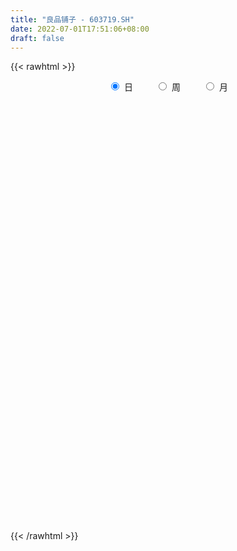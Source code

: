 ```yaml
---
title: "良品铺子 - 603719.SH"
date: 2022-07-01T17:51:06+08:00
draft: false
---
```

{{< rawhtml >}}
    <div style="text-align: center">
        <label style="padding: 1rem;"><input style="margin-right: .5rem" type="radio" name="period" value="D" checked onclick="period_change(this)">日</label>
        <label style="padding: 1rem;"><input style="margin-right: .5rem" type="radio" name="period" value="W" onclick="period_change(this)">周</label>
        <label style="padding: 1rem;"><input style="margin-right: .5rem" type="radio" name="period" value="M" onclick="period_change(this)">月</label>
    </div>
    <div id="chart" style="height: 700px;"></div> 
    <script type="text/javascript">
        const D_v = [22053.69,37087.1,23750.38,18294.29,40013.96,25529.73,18979.0,18538.65,21343.32,29154.96,46685.46,20942.35,33803.03,33344.37,39223.31,35887.83,38004.26,53273.95,42394.36,45654.35,34980.74,48872.77,70216.23,73296.34,60782.38,38437.27,39724.11,26645.6,30692.34,28937.79,36827.41,19908.14,18716.79,17489.47,18369.34,16493.44,25649.94,24515.98,22528.31,26588.5,26224.67,16883.24,49705.29,35793.63,24750.72,19168.1,20541.43,53866.59,63617.11,29055.89,39060.49,27269.15,40895.25,27830.82,24505.41,71670.66,36167.32,21784.93,17561.84,20562.05,26361.63,30124.48,18850.03,24319.58,15210.34,11291.84,11265.32,9309.15,14631.7,21174.37,10926.54,11530.54,12022.0,16785.31,20570.94,10911.0,10286.06,14661.02,11397.55,10747.8,18928.72,15291.55,23640.06,13051.61,9384.04,11583.2,11035.04,24100.62,16301.75,14001.7,29110.73,13212.66,20591.71,13032.79,14647.49,16796.4,10335.53,8240.74,9572.13,10930.33,22882.98,30445.1,21089.34,10491.99,9491.3,10807.77,10747.82,9765.89,7784.23,6767.61,12768.63,9905.08,9034.45,6759.63,5065.63,9707.26,8602.33,11305.04,16614.3,19382.0,19963.83,12114.59,14414.21,15614.48,18867.87,22746.55,24233.54,23545.34,26724.58,18112.37,14998.52,32772.4,23429.39,16149.59,17813.3,19666.83,12156.58,11102.7,13780.84,22940.36,42642.96,38939.35,26378.97,30731.26,33380.41,37507.92,27757.41,34331.02,23966.99,18989.33,20918.75,15025.66,26983.44,26908.79,25077.13,33780.38,17185.16,13666.75,15328.69,14158.66,25995.45,18441.69,19080.5,16754.94,15198.46,21610.04,27291.07,35775.87,26674.08,25438.33,26639.5,20402.98,18958.87,16627.62,46966.9,26891.01,15942.91,19722.63,14329.12,18306.19,14472.35,7842.63,8282.0,8246.2,8292.56,6071.64,5036.0,6094.63,7262.72,5559.26,7033.94,12215.24,8626.85,8046.37,5972.51,15578.09,8591.24,6903.67,8561.59,11202.07,8631.63,8408.06,10270.36,11987.48,7049.94,5418.02,6135.49,8599.06,9626.41,9017.37,21672.44,43892.55,29356.92,20315.88,12911.88,15091.44,10527.66,7916.41,10463.74,12319.89,6952.17,7114.95,7294.27,5092.63,8324.54,15498.75,9884.34,8598.74,7637.91,5697.28,6922.15,10813.39,16846.28,12712.78,9797.16,6560.8,12768.58,9208.38,5319.27,5244.02,16008.94,11826.51,20217.68,10827.15,9486.0,10438.58,9036.49,4034.27,11536.06,8516.95,13164.37,6580.71,7010.19,9135.4,10050.46,11586.06,14083.47,9780.8,11427.34,42839.22,24215.31,32432.15,17465.44,12415.66,27875.15,15172.34,11257.41,10133.29,10027.32,55533.64,44511.4,27825.99,22736.97,21700.97,23478.5,18849.32,28473.98,16136.58,15383.0,22690.62,18709.62,14609.27,13455.64,12460.0,42459.59,30534.91,26139.47,17893.26,12835.35,13646.92,17037.0,13573.0,13373.86,21890.06,16252.03,10184.01,11350.28,10905.76,10914.97,8550.0,10549.18,18968.35,13454.97,14876.52,15462.55,28042.28,30717.26,15872.77,11785.96,15417.67,13091.1,11700.04,15271.34,13620.93,13161.82,11482.97,65034.9,90423.88,67219.73,52160.91,37667.56,54587.46,45530.84,42313.49,36096.86,27144.23,21687.75,41059.74,24806.92,19270.9,38672.38,68198.57,39044.28,33027.91,28820.09,74208.64,102807.5,95488.38,81433.81,53585.48,50819.45,48133.29,42765.41,39567.51,26877.46,22486.99,33076.84,47323.54,54288.16,35960.34,27985.25,33238.01,44444.19,23484.79,18171.15,28421.39,22242.28,27292.61,13554.93,14130.5,15906.73,16401.0,19879.58,31086.62,26040.02,40851.26,28370.87,26388.02,22529.65,19428.41,18357.84,11855.29,10067.16,15053.12,24096.01,20302.12,40590.8,47479.66,33147.32,23691.06,16140.47,13682.09,20185.5,26102.11,26597.06,14105.56,15388.23,11043.87,11080.77,13254.88,9912.96,11974.76,14627.05,15451.75,14110.92,9718.7,11553.14,10379.89,10482.44,9230.0,8139.0,17953.91,10790.17,8002.71,8832.0,7658.94,5611.0,11762.11,6309.0,5288.92,5691.78,8520.37,9092.77,7057.0,11819.06,8375.06,10514.58,9689.2,4583.99,4023.0,6726.0,20205.26,16728.66,20166.89,16174.72,13168.39,10602.48,12172.59,18595.14,13679.88,11217.87,21075.87,25376.89,40076.65,23173.0,22554.36,17865.06,13911.5,18641.75,13197.01,16310.34,16415.19,16431.93,13030.96,21011.58,32437.87,31659.48,47072.7,47872.7,50001.93,31194.74,64941.04,49941.29,39371.32,38053.4,38990.22,35009.45,25756.72,40950.0,44060.75,32336.98,23305.02,28124.49,25204.75,27757.31,19487.97,22489.12,19683.39,16914.7,18484.48,21419.04,32221.77,30405.18,24501.2,19409.85,25176.12,37531.33,40830.69,32060.73,26690.45,33951.39,27958.97,36082.2,22323.31,19593.33,27181.53,18375.09,29674.22,28242.46,21344.44,23877.53,20581.86,16543.94,25215.31,39672.21,65658.72,52513.18,46450.07,84284.37,48649.21]
const D_histogram = [0.0,-0.14997151,-0.2287472342,-0.3093020354,-0.0835484234,-0.0131314975,-0.0405471562,-0.0562770107,-0.0905329968,-0.1797092461,-0.3480018701,-0.3986381313,-0.3751575335,-0.413449608,-0.3420056541,-0.3528039738,-0.2676375296,-0.0100286481,0.1194587396,0.296875291,0.3246008203,0.4873296109,0.7671542536,1.1613908354,0.8063042286,0.4482473902,0.162236697,0.0674709022,-0.043011156,-0.1089527559,-0.4853348446,-0.7450878996,-0.7556047327,-0.6216715305,-0.590427861,-0.5325808821,-0.390954962,-0.2716361243,-0.1374731721,-0.1602700905,-0.2594644226,-0.3177889078,-0.078042829,0.1791466416,0.2285239828,0.2562203249,0.2829696333,0.5604342969,0.8349920684,0.9408222817,1.0621168924,1.096894845,0.8472081397,0.6007756911,0.5083309148,0.0795773268,-0.2026307754,-0.4479307846,-0.5598528872,-0.6391072165,-0.797573866,-1.118094262,-1.3191724173,-1.6041466726,-1.6550761938,-1.5005384624,-1.326559899,-1.0871425167,-0.9948334696,-0.9283775663,-0.7844053615,-0.6116467692,-0.4329748874,-0.1389989003,0.1342960159,0.266400337,0.2584426334,0.3903539389,0.4885322838,0.5995124557,0.7438793992,0.8737438768,0.7929899955,0.6873114431,0.596787331,0.4476711696,0.4249805056,0.5334440674,0.5378832555,0.4080166037,0.0166908301,-0.2110735907,-0.2039228496,-0.186011709,-0.2633412171,-0.3976263001,-0.3905475083,-0.3115762927,-0.1992702514,-0.1608484073,0.0791437882,0.4467550888,0.5371092702,0.5849313416,0.6118276712,0.5468607022,0.403500508,0.3682101647,0.3078546971,0.2616927608,0.1496692926,0.0491214922,-0.0811943162,-0.1063653821,-0.1170404843,-0.0916381898,-0.0402788136,-0.0333246555,0.0871837911,0.2174667134,0.2444425291,0.2136306738,0.1509178099,0.0449883094,-0.053860131,0.1014559091,0.211145755,0.3325935141,0.4485427754,0.3892955407,0.3379670625,0.4409411393,0.4644710171,0.3880514638,0.195309414,-0.0313264905,-0.130684578,-0.1753935025,-0.1882113304,-0.0701731517,0.2444706039,0.5376562551,0.6214700431,0.431035513,0.4689102052,0.6091780778,0.5642899061,0.6194820211,0.5046300978,0.3506097497,0.1027330858,-0.0431539637,0.0236671351,0.0460305436,-0.0647712987,-0.3960340647,-0.6129986571,-0.7021565669,-0.7170589184,-0.6313114885,-0.4459679094,-0.4436624919,-0.583909454,-0.5884807803,-0.6474693804,-0.5305048023,-0.2915859372,0.0214842237,0.2771401588,0.3870499086,0.4072612536,0.457970186,0.4749527616,0.4560600092,0.0208772469,-0.19361361,-0.3723274246,-0.6211462379,-0.8432867508,-1.1800049249,-1.4686418087,-1.5433763679,-1.4715003048,-1.3253763283,-1.2056393581,-1.0115200235,-0.8092823402,-0.5698700437,-0.4256226341,-0.241038841,-0.1302827012,-0.172779469,-0.2148986743,-0.1596333324,-0.0605405695,0.1962591969,0.3012339426,0.4171772722,0.5482829646,0.6143993373,0.5927957352,0.5549211226,0.4520474605,0.3179015663,0.2866105784,0.2780163003,0.2726157482,0.3352490914,0.4186083725,0.4943181062,0.6928785123,1.0770666494,1.0438285353,0.9965697466,0.8966948823,0.7874547901,0.6488349363,0.4892919767,0.4042933862,0.1991588999,-0.0014136196,-0.0775664868,-0.1404897544,-0.1972458088,-0.1797030173,-0.1454573163,-0.1360296069,-0.173612166,-0.186601706,-0.2117885305,-0.2383500964,-0.1559858224,-0.0412199222,0.0643198843,0.0856456483,0.0943560278,0.1232056084,0.0569475751,0.0027063927,-0.0213821405,0.0915262422,0.101017492,0.0309212139,-0.0873694277,-0.1401225097,-0.2495450567,-0.3530823369,-0.3611828351,-0.4218129985,-0.3925271533,-0.3975071654,-0.3755722221,-0.3657793158,-0.3281767632,-0.2469252744,-0.1420120227,-0.0810509258,-0.031503839,-0.0618357992,-0.3459962884,-0.5419087045,-0.6039952188,-0.6490467291,-0.5934261993,-0.3939447805,-0.2772266288,-0.2159550622,-0.1896033861,-0.1631137158,-0.2294518523,-0.2950889471,-0.3025664324,-0.2846343653,-0.2721272012,-0.2911354466,-0.2918608715,-0.3136089261,-0.2298923856,-0.1126552171,0.0458682718,0.188669435,0.2383954169,0.2898130961,0.3197898568,0.4737882519,0.5668184375,0.5465431637,0.4863380593,0.4471874869,0.4452409532,0.3725266473,0.3222368771,0.2802460817,0.2686319478,0.2530795234,0.2359352959,0.2392141705,0.204160794,0.166237213,0.1191892991,0.0641498665,0.1140542274,0.1126256852,0.134362231,0.1806596804,0.2982249302,0.3993717629,0.4329611856,0.4067812506,0.4144219058,0.3717161342,0.300122042,0.2849661352,0.2376828683,0.1262510161,0.0943993819,0.2861893389,0.6291452885,0.7615337528,0.7545432385,0.6735174408,0.4926406415,0.3934698257,0.3504508148,0.2904762091,0.1521566488,0.0482173294,-0.2043329226,-0.3372136995,-0.4160715084,-0.3398384515,-0.1370721383,-0.0459181501,-0.0210980945,-0.0410224142,0.181456864,0.3651042542,0.5752182805,0.6734473701,0.671890536,0.6637759529,0.5355918052,0.3599854655,0.2964198268,0.1812912996,0.0892439587,-0.047532337,0.1210427623,0.1094090038,0.0560219268,-0.0055481286,-0.0830467529,-0.0858669529,-0.1449212311,-0.2236705562,-0.3847930617,-0.444632408,-0.4349246177,-0.4487903706,-0.4693000474,-0.5294816478,-0.5106116711,-0.5651871966,-0.419778879,-0.3190635655,-0.157101448,-0.081669601,-0.02850348,-0.0188185942,-0.0291935909,-0.0030298963,-0.0510555919,-0.0950845598,-0.1008984829,-0.0311710816,-0.0051102215,0.1307111209,0.2028276898,0.1337697368,-0.0319456073,-0.111637895,-0.166165736,-0.1550969298,-0.1337726425,-0.1827763977,-0.2652168457,-0.3190162528,-0.3659947166,-0.3237144711,-0.3214173277,-0.3333578369,-0.2954006022,-0.3321459004,-0.388141133,-0.4408946574,-0.4425354855,-0.4755010634,-0.5259266911,-0.4724111167,-0.4569459503,-0.4676519864,-0.2978524722,-0.1597076819,-0.0623211172,0.0217866282,0.0509930857,0.0549902081,0.1321964674,0.1718063101,0.1911270423,0.1969206877,0.1775288668,0.1116925554,0.1239652073,0.0687591783,0.0563208809,0.0992920106,0.1151633442,0.1167836284,0.0976333398,0.059864056,-0.0955836192,-0.2743034939,-0.4320888825,-0.4896392021,-0.423433532,-0.4149062657,-0.4771317787,-0.4166192763,-0.3286246407,-0.2259922052,-0.135642753,-0.1454875229,-0.1809083474,-0.2358341921,-0.2395799844,-0.2066756396,-0.1909823183,-0.0958428331,-0.0418308014,-0.0042073637,0.026924917,0.0325118177,0.0204440403,0.0061929655,0.0723548253,0.1386978347,0.2205057537,0.3199792277,0.403521439,0.4456138736,0.5408289783,0.4837887164,0.3989374266,0.1700054748,-0.0584860272,-0.12653328,-0.2133297327,-0.145382896,-0.083870224,-0.0792015784,-0.0342828689,0.0495416414,0.1072957012,0.1869186773,0.2162982456,0.237680172,0.2523867341,0.2641158312,0.2638274058,0.3039218584,0.2893136264,0.2073400098,0.1986486095,0.1841996321,0.1498869354,0.1900968194,0.2604349896,0.2981510874,0.2910656098,0.3545247867,0.4019057735,0.4198550322,0.3510888191,0.2914024449,0.2851823725,0.2508850631,0.2027682959,0.1825115092,0.1478157235,0.1515004795,0.1180761736,0.0507503083,0.0249396927,0.043676993,0.1658354715,0.1915958728,0.1736558606,0.2456562489,0.2529089335]
const D_fast = [0.0,-0.1874643875,-0.3234269202,-0.4813072303,-0.2764407242,-0.2093066726,-0.2468591203,-0.2766582275,-0.3335474628,-0.4676510236,-0.7229441152,-0.8732399092,-0.9435486947,-1.0852031712,-1.0992606309,-1.198259944,-1.1800028822,-0.9249011628,-0.7655490902,-0.513913716,-0.4050379817,-0.1204767883,0.3511364178,1.0357207084,0.8822101588,0.6362151679,0.390763649,0.3128655797,0.1916307325,0.0984509436,-0.3992648562,-0.8452898861,-1.0447079023,-1.0661925828,-1.1825558786,-1.2578541202,-1.2139669406,-1.1625571339,-1.0627624748,-1.1256269159,-1.2896873536,-1.4274590657,-1.2072236941,-0.9052475632,-0.7987392262,-0.706987803,-0.6094960862,-0.1919228483,0.2913829402,0.632418724,1.0192425577,1.3282442217,1.2903595513,1.1941210255,1.2287589779,0.8198997215,0.4870339255,0.1297512201,-0.1221341043,-0.3611652377,-0.7190253536,-1.3190693151,-1.8499405748,-2.5359514982,-3.0006500679,-3.2212469521,-3.3789083634,-3.4112766103,-3.5676759307,-3.7333144189,-3.7854435545,-3.7655966545,-3.6951684945,-3.4359422325,-3.1290733123,-2.9303689069,-2.8737159522,-2.644216162,-2.4239047462,-2.1630464603,-1.832709667,-1.4844092202,-1.3669156027,-1.3007662943,-1.2420935736,-1.2792919426,-1.1957374801,-0.9539129016,-0.8150028995,-0.8428654005,-1.2300184665,-1.510551285,-1.5543812563,-1.5829730429,-1.7261378553,-1.9598295133,-2.0503875985,-2.0493104562,-1.9868219777,-1.9886122355,-1.7288340929,-1.24953402,-1.0249025211,-0.8308476143,-0.6509943669,-0.5792461604,-0.6217312275,-0.5649690297,-0.548360823,-0.5290995691,-0.6037057141,-0.6919731416,-0.8425875289,-0.8943499404,-0.9342851637,-0.9317924166,-0.8905027438,-0.8918797496,-0.7495753553,-0.5649257545,-0.4768393066,-0.4542434935,-0.4792269049,-0.5739093281,-0.6862228012,-0.5055427838,-0.3430664991,-0.1384703615,0.0896145936,0.1276912441,0.1608545315,0.3740638931,0.5137115252,0.5343048378,0.3903901416,0.1559226144,0.0238933824,-0.0646639176,-0.1245345782,-0.0240396874,0.3517217192,0.7793214341,1.0185027329,0.9358270811,1.0909293245,1.3834917167,1.4796760214,1.6897386417,1.7010442429,1.6346763322,1.4124829397,1.2558073993,1.3285452819,1.3624163263,1.2354216593,0.8051503771,0.4349361204,0.1702390689,-0.0239280121,-0.0960084544,-0.0221568527,-0.1307670582,-0.4169913838,-0.5686829051,-0.7895388503,-0.8052004728,-0.639178092,-0.3207368751,0.0042040996,0.2108763265,0.3329029849,0.4981044639,0.6338252299,0.7289474798,0.2989840292,0.0360897698,-0.2357059009,-0.6398112737,-1.0727734743,-1.7044928796,-2.3602902157,-2.8208688668,-3.1168678799,-3.3020879855,-3.4837608548,-3.5425215261,-3.5426044278,-3.4456596422,-3.4078178912,-3.2834938083,-3.2053083439,-3.2909999789,-3.3868438527,-3.3714868439,-3.2875292234,-2.9816646577,-2.8013814264,-2.5811437788,-2.3129673452,-2.0932511383,-1.9666558065,-1.8658001385,-1.8556619355,-1.9103324381,-1.8699707814,-1.8090609844,-1.7463075995,-1.5998619834,-1.4118506092,-1.2125613489,-0.8407813148,-0.1873265153,0.0403925045,0.2422761524,0.3665750087,0.454198614,0.4777874943,0.4405675288,0.4566422848,0.3012975235,0.1003715991,0.0048271102,-0.093218596,-0.1992861026,-0.2266690654,-0.2287876935,-0.2533673857,-0.3343529864,-0.3939929528,-0.47212691,-0.558276,-0.5149081816,-0.4104472619,-0.2888274843,-0.2460903083,-0.2137909219,-0.1541399391,-0.2061610786,-0.2597256629,-0.2891597313,-0.1533697879,-0.1186241652,-0.1809901398,-0.3211231383,-0.4089068478,-0.5807156589,-0.7725235234,-0.8709197303,-1.0370031434,-1.1058490865,-1.2102058899,-1.2821640021,-1.3638159247,-1.408257563,-1.3887373928,-1.3193271467,-1.2786287813,-1.2369576542,-1.2827485643,-1.6534081256,-1.9847977178,-2.1978830368,-2.4051962293,-2.4979322493,-2.3969370257,-2.3495255312,-2.3422427302,-2.3632919006,-2.3775806592,-2.5012817589,-2.6406910904,-2.7238101839,-2.777036708,-2.8325613442,-2.9243534512,-2.9980440941,-3.0981943801,-3.0719509361,-2.9828775718,-2.812887015,-2.622918493,-2.5135936568,-2.3897227036,-2.2797984787,-2.0073530207,-1.7726182257,-1.6562577085,-1.5948782981,-1.5222319988,-1.4128682942,-1.3924509383,-1.3621814892,-1.3341107642,-1.2785669112,-1.2308494547,-1.1890098582,-1.1259274409,-1.109940619,-1.1063048967,-1.1235554858,-1.1625574519,-1.084139534,-1.057411655,-1.0020845515,-0.910622182,-0.7185006996,-0.5175109261,-0.3756812071,-0.3001658294,-0.1889196978,-0.1386964358,-0.1352600175,-0.0791743905,-0.0670369404,-0.1469060385,-0.1551578272,0.1081794645,0.6084217363,0.9311936388,1.112838934,1.2001924966,1.1424758576,1.1416724982,1.186266191,1.1989106376,1.0986302395,1.0067452525,0.7031117698,0.485927568,0.3030518821,0.294325326,0.4628236047,0.5424980554,0.5620435873,0.5318636641,0.7997071583,1.074630612,1.4285492084,1.6951401405,1.8615559404,2.0193853456,2.0250991491,1.9394891758,1.9500284939,1.8802227916,1.8104864403,1.6618270604,1.8606628503,1.8763813427,1.8369997474,1.7740426599,1.6757823474,1.6514954091,1.5562108232,1.421543859,1.1642230881,0.9932256399,0.8942022756,0.7681389302,0.6303042415,0.4377522291,0.328969288,0.1330969633,0.1735605613,0.1945099834,0.3171967389,0.3722111856,0.4182514366,0.4232316738,0.4055582794,0.4309644999,0.3701749063,0.3023747985,0.2713362547,0.3332708856,0.3580541903,0.526553313,0.6493768043,0.6137612855,0.4400595396,0.3324577782,0.2363885032,0.2086830769,0.1965642035,0.1018663489,-0.0468783104,-0.1804317807,-0.3189089238,-0.357557296,-0.4356144845,-0.5308944529,-0.5667873688,-0.6865691421,-0.839599658,-1.0025768467,-1.1148515461,-1.2666923899,-1.4485996904,-1.5131868952,-1.6119582164,-1.739577249,-1.6442408529,-1.5460229831,-1.4642166977,-1.3746622953,-1.3327075664,-1.3149628919,-1.2047075158,-1.1221460955,-1.0550436028,-1.0000197854,-0.9750293896,-1.0129425622,-0.9696786084,-1.0076948428,-1.00605292,-0.9382587877,-0.893596618,-0.8627804268,-0.8575223803,-0.8803256502,-1.0596692302,-1.3069649784,-1.5727725876,-1.7527327077,-1.7923854206,-1.8875847207,-2.0690931784,-2.1127354951,-2.1068970197,-2.0607626355,-2.0043238715,-2.0505405222,-2.1311884335,-2.2450728262,-2.3087136146,-2.3274781797,-2.359530438,-2.288351661,-2.2447973297,-2.208225733,-2.1703622229,-2.1566473678,-2.1636041352,-2.1763069686,-2.0920564024,-1.9910389344,-1.8541045769,-1.674636296,-1.490213725,-1.336717822,-1.1062954728,-1.0423885555,-1.0275054887,-1.2139360718,-1.4570490805,-1.5567296534,-1.6968585392,-1.6652574265,-1.6247123106,-1.6398440595,-1.6034960673,-1.5072861466,-1.4227081616,-1.2963555162,-1.2129013864,-1.132099417,-1.0542961714,-0.9765381165,-0.9108696905,-0.7947947733,-0.7370745986,-0.7672132128,-0.7262424607,-0.6946415301,-0.6914824929,-0.6037484041,-0.4683014866,-0.3560476169,-0.290366692,-0.1382763184,0.0095811118,0.1324941285,0.1515001201,0.1646643572,0.229739878,0.2581638343,0.2607391411,0.2861102317,0.2883683769,0.3299282528,0.3260229903,0.2713847021,0.2518090096,0.2814655581,0.4450829046,0.518742274,0.544216227,0.6776306775,0.7481105955]
const D_slow = [0.0,-0.0374928775,-0.094679686,-0.1720051949,-0.1928923007,-0.1961751751,-0.2063119642,-0.2203812168,-0.243014466,-0.2879417776,-0.3749422451,-0.4746017779,-0.5683911613,-0.6717535633,-0.7572549768,-0.8454559702,-0.9123653526,-0.9148725147,-0.8850078298,-0.810789007,-0.7296388019,-0.6078063992,-0.4160178358,-0.125670127,0.0759059302,0.1879677777,0.228526952,0.2453946775,0.2346418885,0.2074036995,0.0860699884,-0.1002019865,-0.2891031697,-0.4445210523,-0.5921280176,-0.7252732381,-0.8230119786,-0.8909210097,-0.9252893027,-0.9653568253,-1.030222931,-1.1096701579,-1.1291808652,-1.0843942048,-1.0272632091,-0.9632081278,-0.8924657195,-0.7523571453,-0.5436091282,-0.3084035577,-0.0428743346,0.2313493766,0.4431514116,0.5933453343,0.720428063,0.7403223947,0.6896647009,0.5776820047,0.4377187829,0.2779419788,0.0785485123,-0.2009750532,-0.5307681575,-0.9318048257,-1.3455738741,-1.7207084897,-2.0523484645,-2.3241340936,-2.572842461,-2.8049368526,-3.001038193,-3.1539498853,-3.2621936071,-3.2969433322,-3.2633693282,-3.196769244,-3.1321585856,-3.0345701009,-2.9124370299,-2.762558916,-2.5765890662,-2.358153097,-2.1599055981,-1.9880777374,-1.8388809046,-1.7269631122,-1.6207179858,-1.4873569689,-1.3528861551,-1.2508820042,-1.2467092966,-1.2994776943,-1.3504584067,-1.3969613339,-1.4627966382,-1.5622032132,-1.6598400903,-1.7377341635,-1.7875517263,-1.8277638281,-1.8079778811,-1.6962891089,-1.5620117913,-1.4157789559,-1.2628220381,-1.1261068626,-1.0252317356,-0.9331791944,-0.8562155201,-0.7907923299,-0.7533750068,-0.7410946337,-0.7613932128,-0.7879845583,-0.8172446794,-0.8401542268,-0.8502239302,-0.8585550941,-0.8367591463,-0.782392468,-0.7212818357,-0.6678741672,-0.6301447148,-0.6188976374,-0.6323626702,-0.6069986929,-0.5542122541,-0.4710638756,-0.3589281818,-0.2616042966,-0.177112531,-0.0668772462,0.0492405081,0.1462533741,0.1950807276,0.1872491049,0.1545779604,0.1107295848,0.0636767522,0.0461334643,0.1072511153,0.241665179,0.3970326898,0.5047915681,0.6220191194,0.7743136388,0.9153861153,1.0702566206,1.1964141451,1.2840665825,1.309749854,1.298961363,1.3048781468,1.3163857827,1.300192958,1.2011844418,1.0479347775,0.8723956358,0.6931309062,0.5353030341,0.4238110567,0.3128954337,0.1669180702,0.0197978752,-0.1420694699,-0.2746956705,-0.3475921548,-0.3422210989,-0.2729360592,-0.176173582,-0.0743582686,0.0401342779,0.1588724683,0.2728874706,0.2781067823,0.2297033798,0.1366215236,-0.0186650358,-0.2294867235,-0.5244879547,-0.8916484069,-1.2774924989,-1.6453675751,-1.9767116572,-2.2781214967,-2.5310015026,-2.7333220876,-2.8757895985,-2.9821952571,-3.0424549673,-3.0750256426,-3.1182205099,-3.1719451785,-3.2118535115,-3.2269886539,-3.1779238547,-3.102615369,-2.998321051,-2.8612503098,-2.7076504755,-2.5594515417,-2.4207212611,-2.3077093959,-2.2282340044,-2.1565813598,-2.0870772847,-2.0189233477,-1.9351110748,-1.8304589817,-1.7068794551,-1.5336598271,-1.2643931647,-1.0034360309,-0.7542935942,-0.5301198736,-0.3332561761,-0.171047442,-0.0487244479,0.0523488987,0.1021386236,0.1017852187,0.082393597,0.0472711584,-0.0020402938,-0.0469660481,-0.0833303772,-0.1173377789,-0.1607408204,-0.2073912469,-0.2603383795,-0.3199259036,-0.3589223592,-0.3692273397,-0.3531473687,-0.3317359566,-0.3081469497,-0.2773455475,-0.2631086538,-0.2624320556,-0.2677775907,-0.2448960302,-0.2196416572,-0.2119113537,-0.2337537106,-0.268784338,-0.3311706022,-0.4194411865,-0.5097368952,-0.6151901449,-0.7133219332,-0.8126987245,-0.90659178,-0.998036609,-1.0800807998,-1.1418121184,-1.1773151241,-1.1975778555,-1.2054538153,-1.2209127651,-1.3074118372,-1.4428890133,-1.593887818,-1.7561495003,-1.9045060501,-2.0029922452,-2.0722989024,-2.126287668,-2.1736885145,-2.2144669434,-2.2718299065,-2.3456021433,-2.4212437514,-2.4924023427,-2.560434143,-2.6332180047,-2.7061832225,-2.7845854541,-2.8420585505,-2.8702223547,-2.8587552868,-2.811587928,-2.7519890738,-2.6795357998,-2.5995883355,-2.4811412726,-2.3394366632,-2.2028008723,-2.0812163574,-1.9694194857,-1.8581092474,-1.7649775856,-1.6844183663,-1.6143568459,-1.5471988589,-1.4839289781,-1.4249451541,-1.3651416115,-1.314101413,-1.2725421097,-1.242744785,-1.2267073183,-1.1981937615,-1.1700373402,-1.1364467824,-1.0912818623,-1.0167256298,-0.9168826891,-0.8086423927,-0.70694708,-0.6033416036,-0.51041257,-0.4353820595,-0.3641405257,-0.3047198086,-0.2731570546,-0.2495572091,-0.1780098744,-0.0207235523,0.1696598859,0.3582956956,0.5266750558,0.6498352161,0.7482026726,0.8358153763,0.9084344285,0.9464735907,0.9585279231,0.9074446924,0.8231412675,0.7191233904,0.6341637776,0.599895743,0.5884162055,0.5831416818,0.5728860783,0.6182502943,0.7095263578,0.8533309279,1.0216927705,1.1896654045,1.3556093927,1.489507344,1.5795037103,1.6536086671,1.698931492,1.7212424816,1.7093593974,1.739620088,1.7669723389,1.7809778206,1.7795907885,1.7588291003,1.737362362,1.7011320543,1.6452144152,1.5490161498,1.4378580478,1.3291268934,1.2169293007,1.0996042889,0.9672338769,0.8395809591,0.69828416,0.5933394402,0.5135735489,0.4742981869,0.4538807866,0.4467549166,0.442050268,0.4347518703,0.4339943962,0.4212304983,0.3974593583,0.3722347376,0.3644419672,0.3631644118,0.3958421921,0.4465491145,0.4799915487,0.4720051469,0.4440956731,0.4025542392,0.3637800067,0.3303368461,0.2846427466,0.2183385352,0.138584472,0.0470857929,-0.0338428249,-0.1141971568,-0.197536616,-0.2713867666,-0.3544232417,-0.4514585249,-0.5616821893,-0.6723160607,-0.7911913265,-0.9226729993,-1.0407757785,-1.155012266,-1.2719252626,-1.3463883807,-1.3863153012,-1.4018955805,-1.3964489234,-1.383700652,-1.3699531,-1.3369039832,-1.2939524056,-1.2461706451,-1.1969404731,-1.1525582564,-1.1246351176,-1.0936438158,-1.0764540212,-1.0623738009,-1.0375507983,-1.0087599622,-0.9795640551,-0.9551557202,-0.9401897062,-0.964085611,-1.0326614845,-1.1406837051,-1.2630935056,-1.3689518886,-1.472678455,-1.5919613997,-1.6961162188,-1.778272379,-1.8347704303,-1.8686811185,-1.9050529992,-1.9502800861,-2.0092386341,-2.0691336302,-2.1208025401,-2.1685481197,-2.192508828,-2.2029665283,-2.2040183692,-2.19728714,-2.1891591855,-2.1840481755,-2.1824999341,-2.1644112278,-2.1297367691,-2.0746103307,-1.9946155237,-1.893735164,-1.7823316956,-1.647124451,-1.5261772719,-1.4264429153,-1.3839415466,-1.3985630534,-1.4301963734,-1.4835288066,-1.5198745306,-1.5408420866,-1.5606424812,-1.5692131984,-1.556827788,-1.5300038627,-1.4832741934,-1.429199632,-1.369779589,-1.3066829055,-1.2406539477,-1.1746970963,-1.0987166317,-1.0263882251,-0.9745532226,-0.9248910702,-0.8788411622,-0.8413694283,-0.7938452235,-0.7287364761,-0.6541987043,-0.5814323018,-0.4928011051,-0.3923246617,-0.2873609037,-0.1995886989,-0.1267380877,-0.0554424946,0.0072787712,0.0579708452,0.1035987225,0.1405526534,0.1784277733,0.2079468167,0.2206343937,0.2268693169,0.2377885652,0.279247433,0.3271464012,0.3705603664,0.4319744286,0.495201662]
const D_data = [['2020-06-10', 77.18, 77.24, 76.38, 78.26],['2020-06-11', 76.77, 74.89, 74.51, 76.88],['2020-06-12', 73.0, 75.0, 72.37, 75.67],['2020-06-15', 74.22, 74.31, 74.12, 75.8],['2020-06-16', 75.15, 78.36, 75.13, 78.39],['2020-06-17', 78.48, 77.15, 76.21, 78.69],['2020-06-18', 77.3, 75.99, 75.01, 77.5],['2020-06-19', 75.88, 75.95, 75.1, 76.97],['2020-06-22', 76.44, 75.49, 74.79, 76.6],['2020-06-23', 75.46, 74.32, 74.25, 75.9],['2020-06-24', 74.32, 72.37, 71.18, 74.32],['2020-06-29', 72.0, 72.89, 71.1, 72.96],['2020-06-30', 73.1, 73.36, 72.85, 74.59],['2020-07-01', 73.34, 72.14, 71.18, 73.53],['2020-07-02', 72.55, 73.2, 72.49, 74.98],['2020-07-03', 72.69, 71.94, 70.2, 72.72],['2020-07-06', 71.59, 72.97, 70.5, 73.4],['2020-07-07', 73.2, 75.82, 72.24, 76.23],['2020-07-08', 75.68, 75.18, 73.84, 76.38],['2020-07-09', 74.68, 76.66, 74.1, 77.01],['2020-07-10', 76.45, 75.48, 75.2, 77.48],['2020-07-13', 75.4, 77.92, 74.34, 78.02],['2020-07-14', 78.26, 81.02, 75.01, 81.5],['2020-07-15', 81.38, 85.02, 81.38, 87.24],['2020-07-16', 82.8, 76.52, 76.52, 84.8],['2020-07-17', 74.8, 75.07, 73.59, 77.45],['2020-07-20', 76.51, 74.5, 72.51, 76.8],['2020-07-21', 74.25, 75.99, 73.3, 76.34],['2020-07-22', 75.85, 75.28, 74.88, 76.66],['2020-07-23', 74.64, 75.33, 73.41, 76.04],['2020-07-24', 75.3, 70.02, 69.71, 75.3],['2020-07-27', 70.02, 69.26, 68.51, 71.15],['2020-07-28', 70.0, 71.02, 69.71, 71.89],['2020-07-29', 71.0, 72.56, 70.45, 72.6],['2020-07-30', 72.06, 71.16, 71.02, 73.05],['2020-07-31', 71.32, 71.19, 70.02, 71.97],['2020-08-03', 71.3, 72.3, 70.21, 72.39],['2020-08-04', 72.56, 72.34, 71.93, 74.25],['2020-08-05', 71.53, 72.92, 70.64, 73.37],['2020-08-06', 73.2, 71.0, 70.3, 73.52],['2020-08-07', 70.7, 69.4, 68.52, 71.0],['2020-08-10', 69.0, 69.1, 68.0, 69.77],['2020-08-11', 69.72, 73.01, 69.7, 74.6],['2020-08-12', 73.49, 74.46, 70.6, 74.47],['2020-08-13', 74.63, 72.7, 72.55, 74.9],['2020-08-14', 72.6, 72.69, 71.0, 73.58],['2020-08-17', 72.7, 72.91, 71.5, 73.29],['2020-08-18', 72.51, 77.1, 72.44, 77.7],['2020-08-19', 77.0, 79.03, 76.0, 81.58],['2020-08-20', 78.0, 78.6, 77.06, 80.15],['2020-08-21', 78.9, 80.19, 78.0, 82.2],['2020-08-24', 80.87, 80.41, 79.0, 81.8],['2020-08-25', 80.48, 77.09, 76.34, 80.7],['2020-08-26', 76.5, 76.44, 75.0, 78.48],['2020-08-27', 76.0, 77.99, 75.78, 78.33],['2020-08-28', 75.67, 72.7, 71.0, 75.67],['2020-08-31', 71.88, 72.66, 71.0, 73.92],['2020-09-01', 72.66, 71.52, 71.21, 72.67],['2020-09-02', 71.72, 71.89, 71.22, 71.98],['2020-09-03', 71.99, 71.35, 71.22, 72.5],['2020-09-04', 70.6, 69.16, 68.8, 70.6],['2020-09-07', 69.21, 65.05, 64.0, 69.49],['2020-09-08', 65.33, 64.1, 63.1, 65.88],['2020-09-09', 63.07, 60.45, 59.71, 63.07],['2020-09-10', 60.5, 61.0, 60.5, 61.75],['2020-09-11', 61.02, 62.37, 60.55, 62.4],['2020-09-14', 62.8, 62.1, 61.5, 62.88],['2020-09-15', 62.02, 62.76, 61.62, 62.76],['2020-09-16', 62.7, 60.63, 60.35, 62.7],['2020-09-17', 60.6, 59.58, 58.0, 60.6],['2020-09-18', 59.73, 60.02, 59.1, 60.5],['2020-09-21', 60.4, 60.24, 59.27, 60.58],['2020-09-22', 59.6, 60.39, 59.27, 61.45],['2020-09-23', 60.35, 62.42, 59.71, 62.44],['2020-09-24', 61.68, 63.23, 61.65, 63.9],['2020-09-25', 63.23, 62.26, 62.2, 63.49],['2020-09-28', 62.26, 60.6, 60.49, 62.71],['2020-09-29', 60.7, 62.51, 60.0, 62.94],['2020-09-30', 62.72, 62.64, 62.1, 63.96],['2020-10-09', 63.0, 63.4, 63.0, 63.95],['2020-10-12', 63.4, 64.67, 62.5, 65.28],['2020-10-13', 64.67, 65.53, 64.19, 66.36],['2020-10-14', 65.53, 63.37, 62.77, 65.77],['2020-10-15', 63.37, 62.85, 62.21, 63.95],['2020-10-16', 63.2, 62.75, 62.2, 63.41],['2020-10-19', 62.9, 61.53, 61.17, 63.3],['2020-10-20', 61.53, 62.76, 60.94, 62.79],['2020-10-21', 62.8, 64.8, 62.22, 65.1],['2020-10-22', 64.89, 64.03, 62.6, 65.05],['2020-10-23', 64.99, 62.2, 61.7, 64.99],['2020-10-26', 56.98, 57.5, 56.06, 59.22],['2020-10-27', 56.9, 57.61, 56.5, 58.48],['2020-10-28', 57.61, 59.6, 57.18, 60.88],['2020-10-29', 59.01, 59.45, 58.1, 60.3],['2020-10-30', 59.8, 57.71, 57.28, 59.99],['2020-11-02', 57.91, 55.94, 55.5, 57.99],['2020-11-03', 56.13, 56.82, 55.65, 56.85],['2020-11-04', 56.92, 57.43, 56.3, 57.55],['2020-11-05', 57.43, 57.91, 57.3, 58.45],['2020-11-06', 57.92, 56.99, 56.42, 58.0],['2020-11-09', 56.99, 59.98, 56.6, 60.5],['2020-11-10', 61.01, 63.19, 60.28, 63.55],['2020-11-11', 62.8, 61.12, 60.77, 63.54],['2020-11-12', 61.8, 61.2, 60.49, 62.26],['2020-11-13', 60.89, 61.43, 59.63, 61.92],['2020-11-16', 61.45, 60.47, 60.0, 62.0],['2020-11-17', 60.26, 59.15, 58.51, 60.26],['2020-11-18', 59.1, 60.19, 58.68, 61.39],['2020-11-19', 59.91, 59.76, 58.7, 60.55],['2020-11-20', 59.8, 59.76, 59.52, 60.45],['2020-11-23', 59.7, 58.56, 58.36, 59.78],['2020-11-24', 58.57, 58.1, 57.71, 59.2],['2020-11-25', 58.13, 56.98, 56.81, 58.4],['2020-11-26', 56.9, 57.69, 56.59, 58.03],['2020-11-27', 57.69, 57.57, 57.0, 57.75],['2020-11-30', 57.89, 57.86, 57.44, 58.4],['2020-12-01', 57.97, 58.22, 57.18, 58.34],['2020-12-02', 58.2, 57.67, 57.21, 58.25],['2020-12-03', 57.66, 59.34, 57.23, 59.35],['2020-12-04', 59.92, 60.15, 59.05, 60.7],['2020-12-07', 59.82, 59.36, 58.91, 60.5],['2020-12-08', 59.07, 58.71, 58.35, 59.1],['2020-12-09', 58.66, 58.11, 57.9, 59.71],['2020-12-10', 58.05, 57.1, 56.5, 58.05],['2020-12-11', 57.1, 56.54, 56.35, 58.37],['2020-12-14', 57.42, 59.81, 56.88, 60.08],['2020-12-15', 59.91, 60.0, 59.6, 61.78],['2020-12-16', 60.22, 60.92, 58.88, 61.25],['2020-12-17', 60.55, 61.75, 60.3, 62.1],['2020-12-18', 61.0, 60.0, 59.0, 61.0],['2020-12-21', 60.04, 60.06, 58.93, 60.56],['2020-12-22', 60.0, 62.43, 59.53, 62.89],['2020-12-23', 63.0, 62.14, 61.1, 63.0],['2020-12-24', 61.9, 61.1, 60.27, 61.98],['2020-12-25', 60.4, 59.17, 58.95, 61.11],['2020-12-28', 59.05, 57.7, 57.02, 59.14],['2020-12-29', 57.2, 58.37, 57.12, 58.7],['2020-12-30', 58.37, 58.56, 58.08, 58.8],['2020-12-31', 58.48, 58.67, 57.99, 58.88],['2021-01-04', 58.67, 60.5, 57.67, 60.75],['2021-01-05', 60.6, 64.22, 60.3, 65.48],['2021-01-06', 64.24, 65.94, 63.6, 66.0],['2021-01-07', 65.1, 64.85, 63.6, 65.7],['2021-01-08', 64.0, 61.61, 61.02, 64.6],['2021-01-11', 62.0, 64.5, 61.02, 64.5],['2021-01-12', 64.21, 66.8, 62.81, 68.0],['2021-01-13', 66.91, 65.33, 64.78, 67.15],['2021-01-14', 64.99, 67.23, 64.68, 68.83],['2021-01-15', 66.96, 65.55, 64.66, 67.89],['2021-01-18', 65.28, 64.85, 63.05, 65.85],['2021-01-19', 64.9, 62.95, 62.95, 64.9],['2021-01-20', 62.95, 63.37, 62.38, 63.88],['2021-01-21', 63.1, 66.0, 62.68, 66.0],['2021-01-22', 66.7, 65.9, 65.08, 67.58],['2021-01-25', 66.5, 64.17, 63.8, 66.88],['2021-01-26', 63.2, 60.2, 60.0, 63.2],['2021-01-27', 60.21, 59.9, 58.4, 61.0],['2021-01-28', 59.03, 60.28, 58.56, 61.5],['2021-01-29', 60.29, 60.47, 58.56, 60.97],['2021-02-01', 60.01, 61.47, 59.12, 61.61],['2021-02-02', 61.0, 63.09, 60.31, 63.67],['2021-02-03', 62.56, 61.0, 60.5, 62.56],['2021-02-04', 60.86, 58.46, 57.49, 60.89],['2021-02-05', 58.65, 59.31, 58.45, 60.98],['2021-02-08', 59.36, 57.95, 57.3, 60.48],['2021-02-09', 57.28, 59.81, 56.43, 60.1],['2021-02-10', 59.57, 61.93, 58.72, 62.04],['2021-02-18', 62.01, 64.2, 60.82, 64.8],['2021-02-19', 63.54, 65.1, 63.11, 65.31],['2021-02-22', 64.82, 64.5, 63.2, 65.66],['2021-02-23', 64.5, 64.03, 61.6, 65.36],['2021-02-24', 64.03, 64.95, 62.77, 65.65],['2021-02-25', 64.74, 65.1, 64.6, 66.96],['2021-02-26', 63.9, 65.05, 62.46, 66.22],['2021-03-01', 58.55, 58.83, 58.55, 60.96],['2021-03-02', 58.83, 59.8, 57.12, 61.51],['2021-03-03', 59.21, 58.98, 58.5, 60.1],['2021-03-04', 58.79, 56.55, 56.0, 59.89],['2021-03-05', 56.12, 55.0, 54.12, 56.12],['2021-03-08', 55.3, 51.18, 51.16, 55.48],['2021-03-09', 51.18, 48.92, 47.85, 51.18],['2021-03-10', 49.0, 49.25, 48.5, 49.8],['2021-03-11', 49.6, 49.66, 48.55, 49.85],['2021-03-12', 49.68, 49.8, 48.55, 50.0],['2021-03-15', 49.44, 48.87, 47.98, 49.6],['2021-03-16', 48.86, 49.42, 48.35, 49.58],['2021-03-17', 48.99, 49.49, 48.7, 49.99],['2021-03-18', 49.47, 50.2, 49.07, 50.45],['2021-03-19', 49.68, 49.23, 49.22, 50.66],['2021-03-22', 50.7, 49.93, 49.23, 50.7],['2021-03-23', 49.5, 49.22, 48.7, 50.3],['2021-03-24', 48.73, 46.92, 46.68, 49.2],['2021-03-25', 46.8, 46.09, 45.88, 47.49],['2021-03-26', 46.08, 46.74, 45.54, 47.26],['2021-03-29', 46.72, 47.16, 46.15, 47.21],['2021-03-30', 47.17, 49.7, 47.0, 50.78],['2021-03-31', 49.69, 48.53, 48.1, 50.28],['2021-04-01', 48.67, 49.12, 48.6, 49.88],['2021-04-02', 49.2, 49.95, 48.88, 50.42],['2021-04-06', 51.0, 49.74, 49.0, 52.0],['2021-04-07', 49.88, 48.87, 48.34, 49.89],['2021-04-08', 48.9, 48.61, 48.3, 49.2],['2021-04-09', 48.88, 47.48, 47.21, 48.88],['2021-04-12', 48.25, 46.43, 46.12, 48.5],['2021-04-13', 46.41, 47.2, 46.12, 47.4],['2021-04-14', 47.21, 47.3, 46.68, 47.42],['2021-04-15', 47.51, 47.23, 46.21, 47.54],['2021-04-16', 47.24, 48.2, 46.92, 48.61],['2021-04-19', 48.1, 48.89, 47.37, 48.99],['2021-04-20', 48.8, 49.34, 48.62, 49.58],['2021-04-21', 49.34, 51.87, 48.85, 52.15],['2021-04-22', 51.37, 56.29, 50.61, 57.06],['2021-04-23', 54.0, 52.7, 51.28, 54.16],['2021-04-26', 51.82, 53.0, 51.33, 53.31],['2021-04-27', 52.37, 52.61, 51.34, 53.2],['2021-04-28', 52.03, 52.54, 51.5, 53.66],['2021-04-29', 52.39, 52.04, 51.6, 53.26],['2021-04-30', 52.04, 51.41, 51.2, 52.2],['2021-05-06', 51.41, 52.04, 50.51, 52.29],['2021-05-07', 52.04, 50.0, 49.6, 52.58],['2021-05-10', 49.4, 49.05, 48.52, 49.98],['2021-05-11', 48.12, 49.84, 48.12, 50.89],['2021-05-12', 49.6, 49.55, 48.78, 49.8],['2021-05-13', 49.58, 49.17, 48.83, 49.8],['2021-05-14', 49.67, 49.84, 49.4, 50.2],['2021-05-17', 49.84, 50.05, 49.55, 51.25],['2021-05-18', 49.82, 49.73, 49.11, 50.7],['2021-05-19', 49.99, 48.92, 48.78, 49.99],['2021-05-20', 48.92, 48.92, 48.7, 49.37],['2021-05-21', 49.29, 48.47, 48.27, 49.29],['2021-05-24', 48.47, 48.09, 47.7, 48.77],['2021-05-25', 48.09, 49.4, 47.6, 49.78],['2021-05-26', 49.23, 50.21, 49.12, 50.49],['2021-05-27', 50.3, 50.65, 50.07, 51.15],['2021-05-28', 51.0, 49.95, 49.6, 51.0],['2021-05-31', 49.9, 49.9, 49.72, 50.46],['2021-06-01', 50.0, 50.3, 49.65, 51.15],['2021-06-02', 49.94, 49.04, 48.84, 50.23],['2021-06-03', 48.76, 48.85, 48.66, 49.45],['2021-06-04', 48.6, 48.97, 48.56, 49.39],['2021-06-07', 48.97, 50.92, 48.36, 50.95],['2021-06-08', 51.0, 50.0, 49.31, 51.13],['2021-06-09', 48.9, 48.86, 46.88, 48.9],['2021-06-10', 48.58, 47.69, 47.68, 48.58],['2021-06-11', 48.19, 47.92, 47.08, 48.19],['2021-06-15', 47.41, 46.57, 46.33, 47.91],['2021-06-16', 46.17, 45.77, 45.77, 46.94],['2021-06-17', 46.6, 46.31, 45.92, 46.69],['2021-06-18', 46.34, 45.07, 45.0, 46.7],['2021-06-21', 45.0, 45.69, 44.74, 45.77],['2021-06-22', 45.76, 44.9, 44.28, 45.8],['2021-06-23', 44.4, 44.85, 44.12, 45.11],['2021-06-24', 44.8, 44.35, 44.11, 45.03],['2021-06-25', 44.34, 44.4, 44.12, 44.96],['2021-06-28', 44.4, 44.88, 44.21, 44.95],['2021-06-29', 45.09, 45.36, 44.65, 45.67],['2021-06-30', 45.4, 45.0, 44.78, 46.19],['2021-07-01', 45.2, 44.94, 44.23, 45.24],['2021-07-02', 44.65, 43.78, 43.75, 45.16],['2021-07-05', 43.52, 39.4, 39.4, 43.55],['2021-07-06', 39.4, 38.65, 37.61, 39.56],['2021-07-07', 38.88, 38.95, 38.88, 39.87],['2021-07-08', 39.0, 38.13, 37.78, 39.11],['2021-07-09', 37.8, 38.66, 37.72, 38.68],['2021-07-12', 38.7, 40.48, 37.9, 40.58],['2021-07-13', 39.88, 39.74, 39.1, 40.74],['2021-07-14', 38.95, 39.03, 38.48, 39.54],['2021-07-15', 38.51, 38.36, 38.03, 39.26],['2021-07-16', 38.36, 38.05, 37.93, 38.66],['2021-07-19', 38.04, 36.3, 34.29, 38.04],['2021-07-20', 35.89, 35.41, 34.3, 35.98],['2021-07-21', 35.4, 35.36, 35.2, 36.6],['2021-07-22', 35.35, 35.12, 34.68, 35.35],['2021-07-23', 35.22, 34.55, 34.21, 35.5],['2021-07-26', 34.8, 33.54, 32.86, 34.8],['2021-07-27', 33.69, 33.1, 33.0, 34.2],['2021-07-28', 33.0, 32.14, 31.34, 33.04],['2021-07-29', 32.57, 33.01, 32.48, 33.35],['2021-07-30', 33.3, 33.43, 32.15, 33.49],['2021-08-02', 33.05, 34.26, 32.38, 34.38],['2021-08-03', 33.98, 34.57, 33.64, 34.77],['2021-08-04', 34.51, 33.7, 33.6, 34.57],['2021-08-05', 33.99, 33.82, 33.43, 34.16],['2021-08-06', 33.82, 33.64, 32.71, 33.88],['2021-08-09', 33.54, 35.65, 33.16, 36.29],['2021-08-10', 35.38, 35.63, 34.75, 36.1],['2021-08-11', 35.59, 34.53, 34.5, 35.59],['2021-08-12', 34.51, 33.92, 33.88, 34.82],['2021-08-13', 33.72, 34.0, 33.57, 34.27],['2021-08-16', 34.15, 34.44, 33.7, 34.72],['2021-08-17', 34.45, 33.42, 33.36, 34.98],['2021-08-18', 33.77, 33.4, 32.94, 34.03],['2021-08-19', 33.65, 33.26, 33.01, 33.82],['2021-08-20', 33.12, 33.49, 32.18, 33.89],['2021-08-23', 33.8, 33.36, 32.8, 33.88],['2021-08-24', 33.06, 33.24, 32.91, 33.57],['2021-08-25', 33.23, 33.45, 33.04, 33.79],['2021-08-26', 33.46, 32.87, 32.81, 33.46],['2021-08-27', 32.73, 32.6, 32.15, 33.5],['2021-08-30', 32.51, 32.19, 32.11, 32.71],['2021-08-31', 32.1, 31.71, 31.5, 32.36],['2021-09-01', 31.8, 32.91, 31.3, 32.96],['2021-09-02', 32.91, 32.32, 32.14, 33.19],['2021-09-03', 32.32, 32.6, 31.86, 32.86],['2021-09-06', 32.6, 33.06, 32.2, 33.19],['2021-09-07', 33.06, 34.44, 33.0, 34.68],['2021-09-08', 34.3, 34.97, 34.01, 35.88],['2021-09-09', 34.96, 34.7, 34.3, 35.28],['2021-09-10', 34.7, 34.2, 34.03, 34.79],['2021-09-13', 34.25, 34.81, 33.9, 35.06],['2021-09-14', 34.45, 34.32, 34.3, 35.23],['2021-09-15', 34.2, 33.85, 33.4, 34.64],['2021-09-16', 33.68, 34.5, 33.56, 34.87],['2021-09-17', 34.41, 34.09, 33.58, 34.45],['2021-09-22', 33.56, 32.96, 32.6, 33.65],['2021-09-23', 32.81, 33.62, 32.81, 34.09],['2021-09-24', 34.18, 36.98, 33.62, 36.98],['2021-09-27', 36.87, 40.68, 36.03, 40.68],['2021-09-28', 41.5, 39.9, 37.89, 42.0],['2021-09-29', 39.89, 39.14, 38.32, 40.8],['2021-09-30', 38.65, 38.61, 38.09, 40.2],['2021-10-08', 36.63, 37.2, 35.28, 37.65],['2021-10-11', 37.12, 37.92, 36.56, 39.49],['2021-10-12', 37.93, 38.65, 36.1, 39.06],['2021-10-13', 38.52, 38.54, 37.5, 39.16],['2021-10-14', 38.01, 37.33, 36.91, 38.39],['2021-10-15', 37.0, 37.32, 36.6, 38.33],['2021-10-18', 37.3, 34.56, 34.01, 37.3],['2021-10-19', 34.08, 34.92, 34.0, 35.04],['2021-10-20', 34.88, 34.83, 34.17, 35.34],['2021-10-21', 34.77, 36.56, 34.5, 36.56],['2021-10-22', 37.01, 38.8, 36.32, 39.0],['2021-10-25', 39.1, 38.21, 37.75, 39.2],['2021-10-26', 39.0, 37.75, 37.5, 39.0],['2021-10-27', 37.65, 37.26, 36.39, 37.74],['2021-10-28', 36.51, 40.99, 36.51, 40.99],['2021-10-29', 41.0, 41.92, 40.1, 43.79],['2021-11-01', 41.5, 43.81, 40.38, 45.08],['2021-11-02', 43.9, 43.88, 42.77, 45.8],['2021-11-03', 43.62, 43.59, 42.85, 44.4],['2021-11-04', 43.75, 44.2, 43.36, 45.66],['2021-11-05', 44.0, 43.01, 42.51, 44.65],['2021-11-08', 43.65, 42.17, 41.9, 43.69],['2021-11-09', 42.0, 43.42, 41.89, 44.5],['2021-11-10', 43.42, 42.72, 42.45, 44.02],['2021-11-11', 42.64, 42.8, 42.05, 43.1],['2021-11-12', 42.8, 41.88, 41.87, 43.73],['2021-11-15', 42.17, 46.07, 42.17, 46.07],['2021-11-16', 46.98, 44.58, 44.0, 46.98],['2021-11-17', 44.8, 44.2, 43.25, 44.9],['2021-11-18', 43.99, 44.06, 43.3, 44.69],['2021-11-19', 44.49, 43.7, 43.35, 45.54],['2021-11-22', 43.38, 44.6, 42.43, 45.6],['2021-11-23', 43.94, 43.88, 43.25, 44.75],['2021-11-24', 43.89, 43.35, 42.88, 44.26],['2021-11-25', 43.11, 41.65, 41.63, 43.3],['2021-11-26', 41.65, 42.2, 41.5, 42.88],['2021-11-29', 42.17, 42.78, 40.57, 42.78],['2021-11-30', 42.37, 42.3, 42.09, 42.8],['2021-12-01', 42.31, 41.92, 41.26, 42.59],['2021-12-02', 42.0, 40.95, 40.9, 42.76],['2021-12-03', 41.37, 41.54, 40.24, 41.77],['2021-12-06', 41.46, 40.2, 40.14, 41.5],['2021-12-07', 40.1, 42.65, 40.1, 43.1],['2021-12-08', 42.44, 42.54, 41.9, 43.21],['2021-12-09', 42.54, 43.9, 42.12, 44.0],['2021-12-10', 43.5, 43.43, 43.06, 44.35],['2021-12-13', 43.44, 43.52, 43.2, 44.5],['2021-12-14', 43.52, 43.19, 42.4, 43.96],['2021-12-15', 43.21, 42.98, 42.7, 43.5],['2021-12-16', 43.04, 43.53, 42.2, 43.71],['2021-12-17', 43.53, 42.58, 42.3, 43.59],['2021-12-20', 42.28, 42.38, 42.05, 42.95],['2021-12-21', 42.32, 42.7, 42.0, 43.16],['2021-12-22', 42.64, 43.82, 42.36, 44.5],['2021-12-23', 44.0, 43.57, 42.72, 44.68],['2021-12-24', 43.5, 45.49, 43.1, 45.61],['2021-12-27', 45.9, 45.45, 44.24, 46.18],['2021-12-28', 44.89, 43.89, 43.32, 45.2],['2021-12-29', 43.8, 42.15, 42.12, 44.2],['2021-12-30', 42.16, 42.57, 42.01, 42.7],['2021-12-31', 42.3, 42.47, 41.41, 42.85],['2022-01-04', 42.5, 43.1, 41.41, 43.13],['2022-01-05', 43.38, 43.25, 42.76, 44.3],['2022-01-06', 43.15, 42.21, 40.76, 43.15],['2022-01-07', 42.06, 41.29, 41.23, 42.36],['2022-01-10', 40.47, 41.07, 39.93, 41.28],['2022-01-11', 41.07, 40.62, 40.5, 41.52],['2022-01-12', 40.68, 41.45, 40.58, 41.67],['2022-01-13', 41.07, 40.8, 40.66, 41.61],['2022-01-14', 40.77, 40.31, 40.29, 41.23],['2022-01-17', 40.24, 40.72, 38.9, 40.72],['2022-01-18', 40.68, 39.49, 39.22, 40.68],['2022-01-19', 39.46, 38.65, 38.2, 39.63],['2022-01-20', 38.6, 37.99, 37.88, 39.15],['2022-01-21', 37.65, 38.04, 37.1, 38.13],['2022-01-24', 37.66, 37.08, 36.57, 37.99],['2022-01-25', 37.29, 36.11, 36.08, 37.29],['2022-01-26', 36.06, 36.88, 36.06, 36.98],['2022-01-27', 36.8, 36.06, 35.6, 36.84],['2022-01-28', 36.47, 35.2, 35.08, 36.47],['2022-02-07', 35.62, 37.4, 35.6, 37.58],['2022-02-08', 37.37, 37.46, 36.55, 37.47],['2022-02-09', 37.46, 37.3, 37.07, 37.6],['2022-02-10', 37.16, 37.41, 36.7, 37.7],['2022-02-11', 37.26, 36.86, 36.52, 37.26],['2022-02-14', 36.35, 36.48, 36.07, 36.89],['2022-02-15', 36.21, 37.5, 36.2, 37.56],['2022-02-16', 38.19, 37.28, 37.14, 38.2],['2022-02-17', 37.3, 37.15, 36.96, 37.52],['2022-02-18', 36.9, 37.03, 36.65, 37.28],['2022-02-21', 36.85, 36.66, 36.61, 37.38],['2022-02-22', 36.52, 35.8, 35.55, 36.55],['2022-02-23', 35.9, 36.57, 35.89, 36.7],['2022-02-24', 36.5, 35.53, 35.06, 36.8],['2022-02-25', 35.66, 35.78, 35.55, 36.6],['2022-02-28', 35.97, 36.47, 35.12, 36.52],['2022-03-01', 36.39, 36.23, 36.1, 37.1],['2022-03-02', 35.9, 36.05, 35.82, 36.3],['2022-03-03', 36.21, 35.69, 35.51, 36.22],['2022-03-04', 35.5, 35.23, 35.19, 35.98],['2022-03-07', 35.24, 33.08, 32.9, 35.43],['2022-03-08', 32.9, 31.59, 31.59, 33.47],['2022-03-09', 31.6, 30.5, 29.39, 32.17],['2022-03-10', 31.11, 30.63, 30.55, 31.48],['2022-03-11', 30.49, 31.65, 29.71, 31.68],['2022-03-14', 31.5, 30.59, 30.59, 31.54],['2022-03-15', 30.15, 28.98, 28.92, 30.46],['2022-03-16', 29.61, 29.92, 28.0, 29.99],['2022-03-17', 30.13, 30.12, 29.91, 30.88],['2022-03-18', 29.5, 30.34, 29.5, 30.36],['2022-03-21', 30.5, 30.3, 29.73, 30.5],['2022-03-22', 28.39, 28.88, 28.32, 29.3],['2022-03-23', 28.91, 28.03, 27.88, 29.09],['2022-03-24', 28.0, 27.09, 27.01, 28.0],['2022-03-25', 27.06, 27.09, 26.9, 28.11],['2022-03-28', 27.1, 27.15, 26.38, 27.55],['2022-03-29', 27.15, 26.6, 26.53, 27.55],['2022-03-30', 26.83, 27.47, 26.61, 27.47],['2022-03-31', 27.3, 26.99, 26.9, 27.47],['2022-04-01', 26.8, 26.7, 26.65, 27.01],['2022-04-06', 26.91, 26.5, 26.4, 26.92],['2022-04-07', 26.5, 25.99, 25.91, 26.82],['2022-04-08', 25.88, 25.46, 25.25, 26.13],['2022-04-11', 25.52, 25.06, 24.85, 26.38],['2022-04-12', 24.9, 25.93, 24.64, 26.38],['2022-04-13', 26.0, 26.07, 25.62, 26.77],['2022-04-14', 26.04, 26.51, 25.61, 26.91],['2022-04-15', 26.46, 27.15, 26.12, 27.75],['2022-04-18', 27.1, 27.46, 26.65, 28.2],['2022-04-19', 27.72, 27.36, 27.08, 27.91],['2022-04-20', 27.11, 28.55, 27.01, 29.66],['2022-04-21', 28.22, 26.93, 26.61, 28.3],['2022-04-22', 26.51, 26.34, 25.5, 26.95],['2022-04-25', 25.5, 23.71, 23.71, 25.99],['2022-04-26', 22.83, 22.32, 22.22, 23.64],['2022-04-27', 22.03, 23.25, 21.74, 23.39],['2022-04-28', 23.2, 22.25, 22.06, 23.25],['2022-04-29', 22.85, 23.78, 22.8, 24.1],['2022-05-05', 23.79, 23.74, 23.58, 24.34],['2022-05-06', 23.19, 22.92, 22.61, 23.61],['2022-05-09', 22.99, 23.29, 22.58, 23.53],['2022-05-10', 22.87, 23.91, 22.61, 24.02],['2022-05-11', 24.1, 23.81, 23.73, 24.47],['2022-05-12', 23.66, 24.36, 23.53, 24.62],['2022-05-13', 24.53, 23.98, 23.78, 24.65],['2022-05-16', 23.97, 24.0, 23.89, 24.42],['2022-05-17', 24.14, 24.02, 23.6, 24.31],['2022-05-18', 24.03, 24.08, 23.7, 24.47],['2022-05-19', 23.75, 24.0, 23.35, 24.18],['2022-05-20', 24.34, 24.68, 24.2, 24.88],['2022-05-23', 24.0, 24.15, 23.9, 24.42],['2022-05-24', 24.15, 23.1, 23.1, 24.19],['2022-05-25', 23.01, 23.8, 23.01, 24.0],['2022-05-26', 24.06, 23.69, 23.12, 24.08],['2022-05-27', 23.87, 23.32, 23.15, 24.41],['2022-05-30', 23.49, 24.29, 23.49, 24.5],['2022-05-31', 23.9, 25.04, 23.51, 25.25],['2022-06-01', 25.08, 25.05, 24.71, 25.7],['2022-06-02', 24.9, 24.72, 24.47, 25.05],['2022-06-06', 24.91, 25.94, 24.79, 26.12],['2022-06-07', 25.77, 26.28, 25.75, 26.68],['2022-06-08', 26.41, 26.37, 25.9, 27.35],['2022-06-09', 26.37, 25.42, 25.2, 26.67],['2022-06-10', 25.4, 25.42, 25.01, 25.52],['2022-06-13', 25.06, 26.13, 25.06, 26.5],['2022-06-14', 26.13, 25.88, 25.18, 26.26],['2022-06-15', 25.87, 25.67, 25.56, 26.18],['2022-06-16', 25.77, 26.0, 25.61, 26.27],['2022-06-17', 25.98, 25.82, 25.4, 26.23],['2022-06-20', 25.8, 26.36, 25.79, 26.49],['2022-06-21', 26.43, 25.95, 25.7, 26.49],['2022-06-22', 25.95, 25.35, 25.27, 26.0],['2022-06-23', 25.3, 25.68, 25.0, 25.68],['2022-06-24', 25.77, 26.28, 25.6, 26.61],['2022-06-27', 26.45, 28.08, 26.45, 28.33],['2022-06-28', 28.19, 27.46, 27.11, 28.27],['2022-06-29', 27.65, 27.13, 27.11, 28.15],['2022-06-30', 27.3, 28.63, 27.24, 29.28],['2022-07-01', 28.6, 28.3, 27.94, 28.96]]
const W_v = [6396.91,13929.48,213058.28,960597.6299999999,612148.04,594782.88,416035.1699999999,244295.44,344789.55,387152.82,238958.67,344824.17,271777.8,237209.85,196837.9,153719.5,121355.63,97183.74,163200.89,214307.66,291604.99,162827.25,90977.18,125507.4,146300.98,206141.51,192171.29,122437.77,99796.27,67307.08,71819.79,36344.63,10747.8,80295.98,77022.31,90595.38,55875.13,94400.71,45873.32,43533.42,65610.93,80974.98,115362.38,105163.2,56706.95,161632.9,156943.75,108825.97,105038.11,94431.24,64099.57,62449.95,108067.3,123852.57,57149.37,32757.55,41481.66,45607.1,38512.12,39189.99,113565.69,66763.27,22783.63,34778.56,47317.02,57091.76,39101.05,68366.28,35045.4,44407.62,56928.13,129367.78,74465.51,172308.97,102321.38,81925.15,129862.58,79520.84,59607.05,66399.02,101880.82,69101.08,89679.69,247472.08,54587.46,172773.17,192008.51,277908.42,329460.41,164774.21,198795.3,136763.8,87285.77,146228.35,98559.21,110109.21,134140.6,86990.23,60680.71,65883.18,49784.47,53237.73,34662.81,44864.26,35536.77,86443.92,66267.96,132256.77,79925.66,45878.08,180054.33,235450.32,178759.79,76397.73,123879.54,98990.73,131714.12,137113.2,139909.2,124817.74,125890.85,297555.55]
const W_histogram = [0.0,0.9776866097,3.1120212855,3.7674192078,3.9238788312,3.9419214007,3.4746270122,2.9347753143,2.8005499495,2.9039858383,2.7531398661,2.6691857588,2.3185126123,2.3855699135,2.3219559563,1.8171034097,1.3700830981,0.6905277409,0.1002991253,-0.1498729365,-0.4255278868,-0.9978488259,-1.3268920818,-1.6720806373,-1.681288657,-1.2069235247,-1.408207071,-1.7671331426,-2.4094307507,-2.9068278388,-2.9877813853,-2.9153635655,-2.7197163911,-2.5408717147,-2.3697609252,-2.4585079273,-2.4592804651,-2.0699674722,-1.8417729077,-1.7555140011,-1.4543280215,-1.4259352145,-1.1155714031,-0.9159785775,-0.773130316,-0.452041906,0.0287799497,0.3553431501,0.1984250353,0.0187452795,0.0754061226,0.3121582687,0.4431728666,-0.1381415028,-0.825625887,-1.2462589603,-1.5972739593,-1.5188517174,-1.5344001163,-1.4009568638,-0.936700013,-0.6568020638,-0.5132905503,-0.3818445504,-0.3412006695,-0.1769424098,-0.1004039071,-0.0870971192,-0.2287935917,-0.3205711678,-0.3723278848,-0.6826180066,-0.8493124487,-1.0997627961,-1.2351880795,-1.2037259277,-1.0569950782,-0.8988201776,-0.7639662764,-0.5922598357,-0.3029979305,-0.0636557362,0.3234491129,0.7017285932,0.8590413884,0.9652930461,1.1185626093,1.3953789792,1.602390714,1.6094709724,1.6754606942,1.5592210785,1.3849101744,1.3429175298,1.2081395511,1.2594716284,1.0434536338,0.7862360735,0.5276507347,0.1982361605,-0.1951322385,-0.3203404015,-0.3652655034,-0.4473042585,-0.5026126638,-0.7304896111,-0.9080524607,-1.1665079032,-1.2769393685,-1.3401378837,-1.1803785301,-1.046102191,-1.0441337325,-1.0143266598,-0.8437916488,-0.6150420066,-0.491858578,-0.2640416884,-0.0266556706,0.1851993785,0.3733532723,0.6354930111]
const W_fast = [0.0,1.2221082621,4.1344482593,5.7317009836,6.8691303147,7.8726532344,8.274015599,8.4678577296,9.0337698522,9.8632022006,10.4006411949,10.9839835273,11.2129385338,11.8763883135,12.3932633453,12.3426866511,12.2381871141,11.7312636921,11.1661098578,10.8784695619,10.4964326399,9.6746494943,9.0138832179,8.2506745032,7.8211443192,7.9937785703,7.4404432562,6.639733899,5.3950786032,4.1709745554,3.3430756627,2.686652591,2.2023706677,1.7459974153,1.3246679736,0.6212939896,0.0057013356,-0.1224775396,-0.354726202,-0.7073457957,-0.7697418215,-1.0978328181,-1.0663618575,-1.0957636762,-1.1461979937,-0.9381200602,-0.4501032171,-0.0347042292,-0.1420160851,-0.3170095211,-0.2414971474,0.0732945659,0.3151023805,-0.3007473646,-1.1946382206,-1.926836034,-2.6771695228,-2.9784602103,-3.3776086383,-3.5944046016,-3.3643227541,-3.2486253208,-3.2334364449,-3.1974515827,-3.2421078692,-3.1220852119,-3.070647686,-3.0791151778,-3.2780100483,-3.4499304164,-3.5947691046,-4.075713728,-4.4547362823,-4.9801273287,-5.4243496319,-5.693818962,-5.8113368821,-5.8778670259,-5.9340046938,-5.9103632121,-5.6968507895,-5.4734225292,-5.0054554018,-4.4517437733,-4.079670631,-3.7320957117,-3.2991854962,-2.6735243815,-2.0659149682,-1.6564669667,-1.1716120714,-0.8980464175,-0.7261297779,-0.43239304,-0.265136131,0.1010638534,0.1459092673,0.0852507253,-0.0414219298,-0.3212774639,-0.7634289225,-0.9687221859,-1.1049636637,-1.2988284834,-1.4797900546,-1.8902894046,-2.2948653694,-2.8449477878,-3.2746140952,-3.6728470814,-3.8081823602,-3.9354315689,-4.1944965435,-4.4182711357,-4.4586840369,-4.3836948964,-4.3834761122,-4.2216696448,-3.9909475446,-3.7327926509,-3.451300439,-3.0302874474]
const W_slow = [0.0,0.2444216524,1.0224269738,1.9642817758,2.9452514836,3.9307318337,4.7993885868,5.5330824153,6.2332199027,6.9592163623,7.6475013288,8.3147977685,8.8944259216,9.4908184,10.071307389,10.5255832415,10.868104016,11.0407359512,11.0658107325,11.0283424984,10.9219605267,10.6724983202,10.3407752998,9.9227551405,9.5024329762,9.200702095,8.8486503273,8.4068670416,7.8045093539,7.0778023942,6.3308570479,5.6020161565,4.9220870588,4.2868691301,3.6944288988,3.0798019169,2.4649818007,1.9474899326,1.4870467057,1.0481682054,0.6845862,0.3281023964,0.0492095456,-0.1797850987,-0.3730676777,-0.4860781542,-0.4788831668,-0.3900473793,-0.3404411205,-0.3357548006,-0.3169032699,-0.2388637028,-0.1280704861,-0.1626058618,-0.3690123336,-0.6805770737,-1.0798955635,-1.4596084928,-1.8432085219,-2.1934477379,-2.4276227411,-2.5918232571,-2.7201458946,-2.8156070323,-2.9009071996,-2.9451428021,-2.9702437789,-2.9920180587,-3.0492164566,-3.1293592485,-3.2224412197,-3.3930957214,-3.6054238336,-3.8803645326,-4.1891615525,-4.4900930344,-4.7543418039,-4.9790468483,-5.1700384174,-5.3181033763,-5.393852859,-5.409766793,-5.3289045148,-5.1534723665,-4.9387120194,-4.6973887578,-4.4177481055,-4.0689033607,-3.6683056822,-3.2659379391,-2.8470727656,-2.457267496,-2.1110399523,-1.7753105699,-1.4732756821,-1.158407775,-0.8975443666,-0.7009853482,-0.5690726645,-0.5195136244,-0.568296684,-0.6483817844,-0.7396981603,-0.8515242249,-0.9771773908,-1.1597997936,-1.3868129088,-1.6784398846,-1.9976747267,-2.3327091976,-2.6278038301,-2.8893293779,-3.150362811,-3.403944476,-3.6148923881,-3.7686528898,-3.8916175343,-3.9576279564,-3.964291874,-3.9179920294,-3.8246537113,-3.6657804585]
const W_data = [['2020-02-28', 17.14, 25.09, 17.14, 25.09],['2020-03-06', 27.6, 40.41, 27.6, 40.41],['2020-03-13', 44.45, 65.09, 44.45, 65.09],['2020-03-20', 66.0, 57.1, 55.24, 66.99],['2020-03-27', 54.0, 56.49, 50.2, 60.08],['2020-04-03', 56.4, 58.88, 53.3, 63.85],['2020-04-10', 59.6, 55.18, 54.77, 63.5],['2020-04-17', 53.9, 54.85, 52.88, 57.4],['2020-04-24', 54.59, 61.25, 54.4, 63.0],['2020-04-30', 61.33, 67.38, 58.54, 71.0],['2020-05-08', 66.55, 67.38, 65.52, 72.0],['2020-05-15', 66.71, 70.9, 65.66, 73.7],['2020-05-22', 70.09, 69.61, 68.26, 77.88],['2020-05-29', 69.67, 77.28, 69.17, 78.0],['2020-06-05', 77.84, 78.94, 77.02, 82.4],['2020-06-12', 78.9, 75.0, 72.37, 78.9],['2020-06-19', 74.22, 75.95, 74.12, 78.69],['2020-06-24', 76.44, 72.37, 71.18, 76.6],['2020-07-03', 72.0, 71.94, 70.2, 74.98],['2020-07-10', 71.59, 75.48, 70.5, 77.48],['2020-07-17', 75.4, 75.07, 73.59, 87.24],['2020-07-24', 76.51, 70.02, 69.71, 76.8],['2020-07-31', 70.02, 71.19, 68.51, 73.05],['2020-08-07', 71.3, 69.4, 68.52, 74.25],['2020-08-14', 69.0, 72.69, 68.0, 74.9],['2020-08-21', 72.7, 80.19, 71.5, 82.2],['2020-08-28', 80.87, 72.7, 71.0, 81.8],['2020-09-04', 71.88, 69.16, 68.8, 73.92],['2020-09-11', 69.21, 62.37, 59.71, 69.49],['2020-09-18', 62.8, 60.02, 58.0, 62.88],['2020-09-25', 60.4, 62.26, 59.27, 63.9],['2020-09-30', 62.26, 62.64, 60.0, 63.96],['2020-10-09', 63.0, 63.4, 63.0, 63.95],['2020-10-16', 63.4, 62.75, 62.2, 66.36],['2020-10-23', 62.9, 62.2, 60.94, 65.1],['2020-10-30', 56.98, 57.71, 56.06, 60.88],['2020-11-06', 57.91, 56.99, 55.5, 58.45],['2020-11-13', 56.99, 61.43, 56.6, 63.55],['2020-11-20', 61.45, 59.76, 58.51, 62.0],['2020-11-27', 59.7, 57.57, 56.59, 59.78],['2020-12-04', 57.89, 60.15, 57.18, 60.7],['2020-12-11', 59.82, 56.54, 56.35, 60.5],['2020-12-18', 57.42, 60.0, 56.88, 62.1],['2020-12-25', 60.04, 59.17, 58.93, 63.0],['2020-12-31', 59.05, 58.67, 57.02, 59.14],['2021-01-08', 58.67, 61.61, 57.67, 66.0],['2021-01-15', 62.0, 65.55, 61.02, 68.83],['2021-01-22', 65.28, 65.9, 62.38, 67.58],['2021-01-29', 66.5, 60.47, 58.4, 66.88],['2021-02-05', 60.01, 59.31, 57.49, 63.67],['2021-02-10', 59.36, 61.93, 56.43, 62.04],['2021-02-19', 62.01, 65.1, 60.82, 65.31],['2021-02-26', 64.82, 65.05, 61.6, 66.96],['2021-03-05', 58.55, 55.0, 54.12, 61.51],['2021-03-12', 55.3, 49.8, 47.85, 55.48],['2021-03-19', 49.44, 49.23, 47.98, 50.66],['2021-03-26', 50.7, 46.74, 45.54, 50.7],['2021-04-02', 46.72, 49.95, 46.15, 50.78],['2021-04-09', 51.0, 47.48, 47.21, 52.0],['2021-04-16', 48.25, 48.2, 46.12, 48.61],['2021-04-23', 48.1, 52.7, 47.37, 57.06],['2021-04-30', 51.82, 51.41, 51.2, 53.66],['2021-05-07', 51.41, 50.0, 49.6, 52.58],['2021-05-14', 49.4, 49.84, 48.12, 50.89],['2021-05-21', 49.84, 48.47, 48.27, 51.25],['2021-05-28', 48.47, 49.95, 47.6, 51.15],['2021-06-04', 49.9, 48.97, 48.56, 51.15],['2021-06-11', 48.97, 47.92, 46.88, 51.13],['2021-06-18', 47.41, 45.07, 45.0, 47.91],['2021-06-25', 45.0, 44.4, 44.11, 45.8],['2021-07-02', 44.4, 43.78, 43.75, 46.19],['2021-07-09', 43.52, 38.66, 37.61, 43.55],['2021-07-16', 38.7, 38.05, 37.9, 40.74],['2021-07-23', 38.04, 34.55, 34.21, 38.04],['2021-07-30', 34.8, 33.43, 31.34, 34.8],['2021-08-06', 33.05, 33.64, 32.38, 34.77],['2021-08-13', 33.54, 34.0, 33.16, 36.29],['2021-08-20', 34.15, 33.49, 32.18, 34.98],['2021-08-27', 33.8, 32.6, 32.15, 33.88],['2021-09-03', 32.51, 32.6, 31.3, 33.19],['2021-09-10', 32.6, 34.2, 32.2, 35.88],['2021-09-17', 34.25, 34.09, 33.4, 35.23],['2021-09-24', 33.56, 36.98, 32.6, 36.98],['2021-09-30', 36.87, 38.61, 36.03, 42.0],['2021-10-08', 36.63, 37.2, 35.28, 37.65],['2021-10-15', 37.12, 37.32, 36.1, 39.49],['2021-10-22', 37.3, 38.8, 34.0, 39.0],['2021-10-29', 39.1, 41.92, 36.39, 43.79],['2021-11-05', 41.5, 43.01, 40.38, 45.8],['2021-11-12', 43.65, 41.88, 41.87, 44.5],['2021-11-19', 42.17, 43.7, 42.17, 46.98],['2021-11-26', 43.38, 42.2, 41.5, 45.6],['2021-12-03', 42.17, 41.54, 40.24, 42.8],['2021-12-10', 41.46, 43.43, 40.1, 44.35],['2021-12-17', 43.44, 42.58, 42.2, 44.5],['2021-12-24', 42.28, 45.49, 42.0, 45.61],['2021-12-31', 45.9, 42.47, 41.41, 46.18],['2022-01-07', 42.5, 41.29, 40.76, 44.3],['2022-01-14', 40.47, 40.31, 39.93, 41.67],['2022-01-21', 40.24, 38.04, 37.1, 40.72],['2022-01-28', 37.66, 35.2, 35.08, 37.99],['2022-02-11', 35.62, 36.86, 35.6, 37.7],['2022-02-18', 36.35, 37.03, 36.07, 38.2],['2022-02-25', 36.85, 35.78, 35.06, 37.38],['2022-03-04', 35.97, 35.23, 35.12, 37.1],['2022-03-11', 35.24, 31.65, 29.39, 35.43],['2022-03-18', 31.5, 30.34, 28.0, 31.54],['2022-03-25', 30.5, 27.09, 26.9, 30.5],['2022-04-01', 27.1, 26.7, 26.38, 27.55],['2022-04-08', 26.91, 25.46, 25.25, 26.92],['2022-04-15', 25.52, 27.15, 24.64, 27.75],['2022-04-22', 27.1, 26.34, 25.5, 29.66],['2022-04-29', 25.5, 23.78, 21.74, 25.99],['2022-05-06', 23.79, 22.92, 22.61, 24.34],['2022-05-13', 22.99, 23.98, 22.58, 24.65],['2022-05-20', 23.97, 24.68, 23.35, 24.88],['2022-05-27', 24.0, 23.32, 23.01, 24.42],['2022-06-02', 23.49, 24.72, 23.49, 25.7],['2022-06-10', 24.91, 25.42, 24.79, 27.35],['2022-06-17', 25.06, 25.82, 25.06, 26.5],['2022-06-24', 25.8, 26.28, 25.0, 26.61],['2022-07-01', 26.45, 28.3, 26.45, 29.28]]
const M_v = [6396.91,2040659.2100000002,1746130.0799999996,1092770.4899999998,623842.15,868172.5899999999,706288.5,361538.22,258661.47,249389.84,414111.1800000001,532440.73,329048.06,285382.99,273496.33,168531.77,216079.54,499671.78,370014.8,555433.51,697277.5600000001,870641.2600000002,535475.5999999999,263338.59,143279.38,373606.16,656452.8599999999,509344.14,698275.3100000001,48649.21]
const M_histogram = [0.0,2.3618917379,4.0500394899,5.5130088172,5.8636240243,5.5969739168,5.1769517684,3.9377529735,2.5659279485,1.5012341699,0.7235553554,0.2280695267,0.1123242691,-1.1061481138,-1.7113303465,-2.1766486178,-2.741290973,-3.7580041154,-4.3675994461,-4.1300023203,-3.593548912,-3.0766952799,-2.6056100277,-2.6567712832,-2.4815264064,-2.8539451635,-3.1434645993,-3.0734177103,-2.6259734912,-2.2096198197]
const M_fast = [0.0,2.9523646724,5.6530222969,8.4942438284,10.3107650417,11.4433584134,12.317574207,12.0628136555,11.3324706177,10.6430853816,10.0462954059,9.6078269588,9.5201627685,8.0251533571,6.9921385379,5.9826581121,4.7326930137,2.7764788424,1.0749836502,0.2800801959,-0.0818536238,-0.3341738116,-0.5144910663,-1.2298451426,-1.6749818675,-2.7608869155,-3.8362725011,-4.5345800396,-4.7436291933,-4.8796804768]
const M_slow = [0.0,0.5904729345,1.602982807,2.9812350112,4.4471410173,5.8463844965,7.1406224386,8.125060682,8.7665426692,9.1418512116,9.3227400505,9.3797574322,9.4078384994,9.131301471,8.7034688844,8.1593067299,7.4739839867,6.5344829578,5.4425830963,4.4100825162,3.5116952882,2.7425214682,2.0911189613,1.4269261405,0.8065445389,0.0930582481,-0.6928079018,-1.4611623293,-2.1176557021,-2.6700606571]
const M_data = [['2020-02-28', 17.14, 25.09, 17.14, 25.09],['2020-03-31', 27.6, 62.1, 27.6, 66.99],['2020-04-30', 61.0, 67.38, 52.88, 71.0],['2020-05-29', 66.55, 77.28, 65.52, 78.0],['2020-06-30', 77.84, 73.36, 71.1, 82.4],['2020-07-31', 73.34, 71.19, 68.51, 87.24],['2020-08-31', 71.3, 72.66, 68.0, 82.2],['2020-09-30', 72.66, 62.64, 58.0, 72.67],['2020-10-30', 63.0, 57.71, 56.06, 66.36],['2020-11-30', 57.91, 57.86, 55.5, 63.55],['2020-12-31', 57.97, 58.67, 56.35, 63.0],['2021-01-29', 58.67, 60.47, 57.67, 68.83],['2021-02-26', 60.01, 65.05, 56.43, 66.96],['2021-03-31', 58.55, 48.53, 45.54, 61.51],['2021-04-30', 48.67, 51.41, 46.12, 57.06],['2021-05-31', 51.41, 49.9, 47.6, 52.58],['2021-06-30', 50.0, 45.0, 44.11, 51.15],['2021-07-30', 45.2, 33.43, 31.34, 45.24],['2021-08-31', 33.05, 31.71, 31.5, 36.29],['2021-09-30', 31.8, 38.61, 31.3, 42.0],['2021-10-29', 36.63, 41.92, 34.0, 43.79],['2021-11-30', 41.5, 42.3, 40.38, 46.98],['2021-12-31', 42.31, 42.47, 40.1, 46.18],['2022-01-28', 42.5, 35.2, 35.08, 44.3],['2022-02-28', 35.62, 36.47, 35.06, 38.2],['2022-03-31', 36.39, 26.99, 26.38, 37.1],['2022-04-29', 26.8, 23.78, 21.74, 29.66],['2022-05-31', 23.79, 25.04, 22.58, 25.25],['2022-06-30', 25.08, 28.63, 24.47, 29.28],['2022-07-29', 28.6, 28.3, 27.94, 28.96]]
        const D_a = [null,null,null,null,null,null,null,null,null,null,null,null,null,null,null,70.2,null,null,null,null,null,null,null,87.24,null,null,null,null,null,null,null,68.51,null,null,null,null,null,74.25,null,null,null,68.0,null,null,null,null,null,null,null,null,82.2,null,null,null,null,null,null,null,null,null,null,null,null,null,null,null,null,null,null,58.0,null,null,null,null,null,null,null,null,null,null,null,66.36,null,null,null,null,null,null,null,null,null,null,null,null,null,55.5,null,null,null,null,null,63.55,null,null,null,null,null,null,null,null,null,null,null,56.59,null,null,null,null,null,60.7,null,null,null,null,56.35,null,null,null,null,null,null,null,null,null,null,null,null,null,null,null,null,null,null,null,null,null,null,68.83,null,null,null,null,null,null,null,null,58.4,null,null,null,63.67,null,null,null,null,56.43,null,null,null,null,null,null,66.96,null,null,null,null,null,null,null,47.85,null,null,null,null,null,null,null,null,50.7,null,null,null,45.54,null,null,null,null,null,null,null,null,null,null,null,null,null,null,null,null,null,57.06,null,null,null,null,null,null,null,null,null,null,null,null,null,null,null,null,null,null,null,47.6,null,null,null,null,51.15,null,null,null,null,null,null,null,null,null,null,null,null,null,null,null,null,null,null,null,null,null,null,null,37.61,null,null,null,null,40.74,null,null,null,null,null,null,null,null,null,null,31.34,null,null,null,null,null,null,null,36.29,null,null,null,null,null,null,null,null,null,null,null,null,null,null,null,null,31.3,null,null,null,null,35.88,null,null,null,null,null,null,null,32.6,null,null,null,42.0,null,null,null,null,null,null,null,null,null,34.0,null,null,null,null,null,null,null,null,null,45.8,null,null,null,null,null,null,null,41.87,null,null,null,null,null,45.6,null,null,null,null,null,null,null,null,null,null,40.1,null,null,null,44.5,null,null,null,null,null,42.0,null,null,null,46.18,null,null,null,null,null,null,null,null,null,null,null,null,null,null,null,null,null,null,null,null,null,null,35.08,null,null,null,null,null,null,null,38.2,null,null,null,null,null,null,null,null,null,null,null,null,null,null,null,null,null,null,null,null,null,null,null,null,null,null,null,null,null,null,null,null,null,null,null,null,24.64,null,null,null,null,null,29.66,null,null,null,null,21.74,null,null,null,null,null,null,null,null,null,null,null,null,null,null,null,null,null,null,null,null,null,null,null,null,null,27.35,null,null,null,null,null,null,null,null,null,null,25.0,null,null,null,null,null,null]
const W_a = [null,null,null,null,null,null,null,null,null,null,null,null,null,null,82.4,null,null,null,null,null,null,null,null,null,null,null,null,null,null,null,null,null,null,null,null,null,55.5,null,null,null,null,null,null,null,null,null,68.83,null,null,null,null,null,null,null,null,null,45.54,null,null,null,57.06,null,null,null,null,null,null,null,null,null,null,null,null,null,null,null,null,null,null,31.3,null,null,null,null,null,null,null,null,null,null,46.98,null,null,null,null,null,null,null,null,null,null,null,null,null,null,null,null,null,null,null,null,null,21.74,null,null,null,null,null,27.35,null,null,null]
const M_a = [null,null,null,null,null,87.24,null,null,null,null,null,null,null,null,null,null,null,null,null,null,null,null,null,null,null,null,21.74,null,null,null]
        const D_b = [[{ coord: ['2020-07-03', 74.25] }, { coord: ['2020-08-21', 70.2] }],[{ coord: ['2020-09-17', 63.55] }, { coord: ['2021-02-25', 58.0] }],[{ coord: ['2021-03-09', 50.7] }, { coord: ['2021-06-01', 47.85] }],[{ coord: ['2021-07-28', 35.88] }, { coord: ['2021-10-19', 31.34] }],[{ coord: ['2021-11-02', 45.6] }, { coord: ['2021-12-27', 41.87] }],[{ coord: ['2022-04-12', 27.35] }, { coord: ['2022-06-08', 24.64] }]]
const W_b = [[{ coord: ['2020-06-05', 68.83] }, { coord: ['2021-04-23', 55.5] }]]
const M_b = []
    </script>
{{< /rawhtml >}}